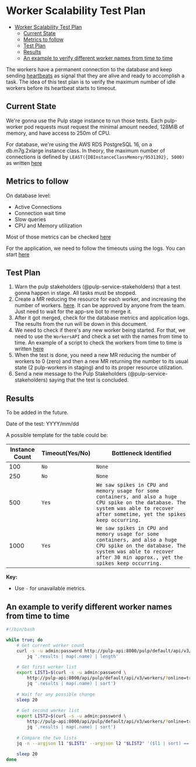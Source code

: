 # Worker Scalability Test Plan

<!--toc:start-->
- [Worker Scalability Test Plan](#worker-scalability-test-plan)
  - [Current State](#current-state)
  - [Metrics to follow](#metrics-to-follow)
  - [Test Plan](#test-plan)
  - [Results](#results)
  - [An example to verify different worker names from time to time](#an-example-to-verify-different-worker-names-from-time-to-time)
<!--toc:end-->

The workers have a permanent connection to the database and keep sending [heartbeats]()
as signal that they are alive and ready to accomplish a task.
The idea of this test plan is to verify the maximum number of idle workers before its 
heartbeat starts to timeout.

## Current State
We're gonna use the Pulp stage instance to run those tests. Each pulp-worker pod requests 
must request the minimal amount needed, 128MiB of memory, and have access to 250m of CPU.

For database, we're using the AWS RDS PostgreSQL 16, on a db.m7g.2xlarge instance class.
In theory, the maximum number of connections is defined by `LEAST({DBInstanceClassMemory/9531392}, 5000)`
as written [here](https://docs.aws.amazon.com/AmazonRDS/latest/UserGuide/CHAP_Limits.html#RDS_Limits.MaxConnections)

## Metrics to follow
On database level:
- Active Connections
- Connection wait time
- Slow queries
- CPU and Memory utilization

Most of those metrics can be checked [here](https://us-east-1.console.aws.amazon.com/rds/home?region=us-east-1#database:id=pulp-prod;is-cluster=false)

For the application, we need to follow the timeouts using the logs.
You can start [here](https://grafana.app-sre.devshift.net/explore?schemaVersion=1&panes=%7B%22vse%22%3A%7B%22datasource%22%3A%22P1A97A9592CB7F392%22%2C%22queries%22%3A%5B%7B%22id%22%3A%22%22%2C%22region%22%3A%22us-east-1%22%2C%22namespace%22%3A%22%22%2C%22refId%22%3A%22A%22%2C%22queryMode%22%3A%22Logs%22%2C%22expression%22%3A%22fields+%40logStream%2C+%40message%2C++kubernetes.namespace_name+%7C+filter+%40logStream+like+%2Fpulp-stage_pulp-%28worker%7Capi%7Ccontent%29%2F%5Cn%5Cn%5Cn%5Cn%22%2C%22statsGroups%22%3A%5B%5D%2C%22datasource%22%3A%7B%22type%22%3A%22cloudwatch%22%2C%22uid%22%3A%22P1A97A9592CB7F392%22%7D%2C%22logGroups%22%3A%5B%7B%22arn%22%3A%22arn%3Aaws%3Alogs%3Aus-east-1%3A744086762512%3Alog-group%3Acrcs02ue1.pulp-stage%3A*%22%2C%22name%22%3A%22crcs02ue1.pulp-stage%22%2C%22accountId%22%3A%22744086762512%22%7D%5D%7D%5D%2C%22range%22%3A%7B%22from%22%3A%22now-30m%22%2C%22to%22%3A%22now%22%7D%7D%7D&orgId=1)

## Test Plan

1. Warn the pulp stakeholders (@pulp-service-stakeholders) that a test gonna happen in stage. All tasks must be stopped.
2. Create a MR reducing the resource for each worker, and increasing the number of workers. [here](https://gitlab.cee.redhat.com/service/app-interface/-/blob/master/data/services/pulp/deploy.yml#L75).
It can be approved by anyone from the team. Just need to wait for the app-sre bot to merge it.
3. After it got merged, check for the database metrics and application logs. The results from the run will be down in this document.
4. We need to check if there's any new worker being started. For that, we need to use the `WorkersAPI` and check a set with the names from time to time.
An example of a script to check the workers from time to time is written [here](#an-example-to-verify-different-worker-names-from-time-to-time)
5. When the test is done, you need a new MR reducing the number of workers to 0 (zero) and then a new MR returning 
the number to its usual state (2 pulp-workers in staging) and to its proper resource utilization.
6. Send a new message to the Pulp Stakeholders (@pulp-service-stakeholders) saying that the test is concluded.

## Results
To be added in the future.

Date of the test: YYYY/mm/dd

A possible template for the table could be:

| Instance Count | Timeout(Yes/No) | Bottleneck Identified |
|----------------|-----------------|-----------------------|
| 100            | `No`            | `None`                |
| 250            | `No`            | `None`                 |
| 500            | `Yes`           | `We saw spikes in CPU and memory usage for some containers, and also a huge CPU spike on the database. The system was able to recover after sometime, yet the spikes keep occurring.` |
| 1000           | `Yes`           | `We saw spikes in CPU and memory usage for some containers, and also a huge CPU spike on the database. The system was able to recover after 30 min approx., yet the spikes keep occurring.`                 |`...`                 |

**Key:**
- Use `-` for unavailable metrics.

## An example to verify different worker names from time to time
```bash
#!/bin/bash

while true; do
    # Get current worker count
    curl -s -u admin:password http://pulp-api:8000/pulp/default/api/v3/workers/?online=true\&limit=1100 | \
        jq '.results | map(.name) | length'
    
    # Get first worker list
    export LIST1=$(curl -s -u admin:password \
        http://pulp-api:8000/api/pulp/default/api/v3/workers/?online=true\&limit=1100 | \
        jq '.results | map(.name) | sort')
    
    # Wait for any possible change
    sleep 20
    
    # Get second worker list
    export LIST2=$(curl -s -u admin:password \
        http://pulp-api:8000/api/pulp/default/api/v3/workers/?online=true\&limit=1100 | \
        jq '.results | map(.name) | sort')
    
    # Compare the two lists
    jq -n --argjson l1 "$LIST1" --argjson l2 "$LIST2" '($l1 | sort) == ($l2 | sort)'
    
    sleep 20
done
```
